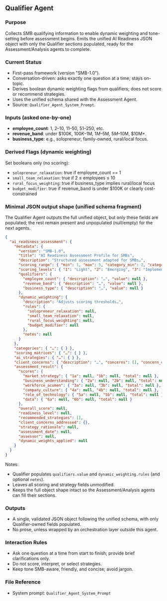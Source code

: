 ## Qualifier Agent

### Purpose
Collects SMB qualifying information to enable dynamic weighting and tone-setting before assessment begins. Emits the unified AI Readiness JSON object with only the Qualifier sections populated, ready for the Assessment/Analysis agents to complete.

### Current Status
- First-pass framework (version "SMB-1.0").
- Conversation-driven: asks exactly one question at a time; stays on-topic.
- Derives boolean dynamic weighting flags from qualifiers; does not score or recommend strategies.
- Uses the unified schema shared with the Assessment Agent.
- Source: `Qualifier_Agent_System_Prompt`.

### Inputs (asked one-by-one)
- **employee_count**: 1, 2–10, 11–50, 51–250, etc.
- **revenue_band**: under $100K, $100K–$1M, $1M–$5M, $5M–$10M, $10M+.
- **business_type**: e.g., solopreneur, family-owned, rural/local focus.

### Derived Flags (dynamic weighting)
Set booleans only (no scoring):
- `solopreneur_relaxation`: true if employee_count == 1
- `small_team_relaxation`: true if 2 ≤ employees ≤ 10
- `rural_focus_weighting`: true if business_type implies rural/local focus
- `budget_modifier`: true if revenue_band is under $100K or clearly cost-constrained

### Minimal JSON output shape (unified schema fragment)
The Qualifier Agent outputs the full unified object, but only these fields are populated; the rest remain present and unpopulated (null/empty) for the next agents.

```json
{
  "ai_readiness_assessment": {
    "metadata": {
      "version": "SMB-1.0",
      "title": "AI Readiness Assessment Profile for SMBs",
      "description": "Structured assessment adapted for SMBs…",
      "scoring_range": { "min": 1, "max": 5, "category_min": 2, "category_max": 10 },
      "scoring_levels": { "1": "Light", "2": "Emerging", "3": "Implementing", "4": "Advanced", "5": "Innovators" },
      "qualifiers": {
        "employee_count": { "description": "…", "value": null },
        "revenue_band": { "description": "…", "value": null },
        "business_type": { "description": "…", "value": null }
      },
      "dynamic_weighting": {
        "description": "Adjusts scoring thresholds…",
        "rules": {
          "solopreneur_relaxation": null,
          "small_team_relaxation": null,
          "rural_focus_weighting": null,
          "budget_modifier": null
        },
        "notes": null
      }
    },
    "categories": { "…": { } },
    "scoring_matrices": { "…": { } },
    "ai_strategies": { "…": { } },
    "client_concerns": { "description": "…", "concerns": [], "concern_categories": { "…": "…" } },
    "assessment_result": {
      "scores": {
        "market_strategy": { "1a": null, "1b": null, "total": null },
        "business_understanding": { "2a": null, "2b": null, "total": null },
        "workforce_acumen": { "3a": null, "3b": null, "total": null },
        "company_culture": { "4a": null, "4b": null, "total": null },
        "role_of_technology": { "5a": null, "5b": null, "total": null },
        "data": { "6a": null, "6b": null, "total": null }
      },
      "overall_score": null,
      "readiness_level": null,
      "recommended_strategies": [],
      "client_concerns_addressed": {},
      "strategy_rationale": null,
      "assessment_date": null,
      "assessor": null,
      "dynamic_weights_applied": null
    }
  }
}
```

Notes:
- Qualifier populates `qualifiers.value` and `dynamic_weighting.rules` (and optional `notes`).
- Leaves all scoring and strategy fields unmodified.
- Keeps the full object shape intact so the Assessment/Analysis agents can fill their sections.

### Outputs
- A single, validated JSON object following the unified schema, with only Qualifier-owned fields populated.
- No prose, unless wrapped by an orchestration layer outside this agent.

### Interaction Rules
- Ask one question at a time from start to finish; provide brief clarifications only.
- Do not score, interpret, or select strategies.
- Keep tone SMB-aware, friendly, and concise; avoid jargon.

### File Reference
- System prompt: `Qualifier_Agent_System_Prompt`


